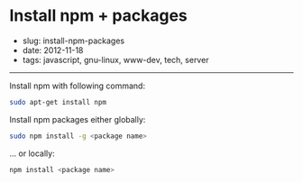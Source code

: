 # Install npm + packages

- slug: install-npm-packages
- date: 2012-11-18
- tags: javascript, gnu-linux, www-dev, tech, server

---------------------------------

Install npm with following command:

````bash
sudo apt-get install npm
````
Install npm packages either globally:

````bash
sudo npm install -g <package name>
````
... or locally:

````bash
npm install <package name>
````